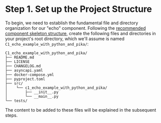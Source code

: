 # Step 1. Set up the Project Structure

To begin, we need to establish the fundamental file and directory organization for our "echo" 
component. Following the [recommended component skeleton structure](/docs/tutorials/how_python_component/skeleton#base-structure),
create the following files and directories in your project's root directory, which we'll assume
is named `C1_echo_example_with_python_and_pika/`:

```
C1_echo_example_with_python_and_pika/
├── README.md
├── LICENSE
├── CHANGELOG.md
├── asyncapi.yaml
├── docker-compose.yml
├── pyproject.toml
├── src/
│    └── c1_echo_example_with_python_and_pika/
│        ├── __init__.py
│        └── __main__.py
└── tests/
```

The content to be added to these files will be explained in the subsequent steps.
